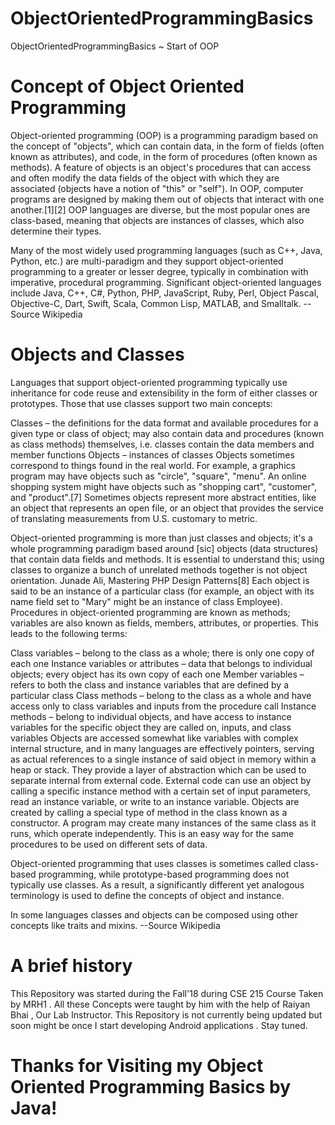 # ObjectOrientedProgrammingBasics
ObjectOrientedProgrammingBasics ~ Start of OOP 

# Concept of Object Oriented Programming 
Object-oriented programming (OOP) is a programming paradigm based on the concept of "objects", which can contain data, in the form of fields (often known as attributes), and code, in the form of procedures (often known as methods). A feature of objects is an object's procedures that can access and often modify the data fields of the object with which they are associated (objects have a notion of "this" or "self"). In OOP, computer programs are designed by making them out of objects that interact with one another.[1][2] OOP languages are diverse, but the most popular ones are class-based, meaning that objects are instances of classes, which also determine their types.

Many of the most widely used programming languages (such as C++, Java, Python, etc.) are multi-paradigm and they support object-oriented programming to a greater or lesser degree, typically in combination with imperative, procedural programming. Significant object-oriented languages include Java, C++, C#, Python, PHP, JavaScript, Ruby, Perl, Object Pascal, Objective-C, Dart, Swift, Scala, Common Lisp, MATLAB, and Smalltalk.
--Source Wikipedia

# Objects and Classes
Languages that support object-oriented programming typically use inheritance for code reuse and extensibility in the form of either classes or prototypes. Those that use classes support two main concepts:

Classes – the definitions for the data format and available procedures for a given type or class of object; may also contain data and procedures (known as class methods) themselves, i.e. classes contain the data members and member functions
Objects – instances of classes
Objects sometimes correspond to things found in the real world. For example, a graphics program may have objects such as "circle", "square", "menu". An online shopping system might have objects such as "shopping cart", "customer", and "product".[7] Sometimes objects represent more abstract entities, like an object that represents an open file, or an object that provides the service of translating measurements from U.S. customary to metric.

Object-oriented programming is more than just classes and objects; it's a whole programming paradigm based around [sic] objects (data structures) that contain data fields and methods. It is essential to understand this; using classes to organize a bunch of unrelated methods together is not object orientation.
Junade Ali, Mastering PHP Design Patterns[8]
Each object is said to be an instance of a particular class (for example, an object with its name field set to "Mary" might be an instance of class Employee). Procedures in object-oriented programming are known as methods; variables are also known as fields, members, attributes, or properties. This leads to the following terms:

Class variables – belong to the class as a whole; there is only one copy of each one
Instance variables or attributes – data that belongs to individual objects; every object has its own copy of each one
Member variables – refers to both the class and instance variables that are defined by a particular class
Class methods – belong to the class as a whole and have access only to class variables and inputs from the procedure call
Instance methods – belong to individual objects, and have access to instance variables for the specific object they are called on, inputs, and class variables
Objects are accessed somewhat like variables with complex internal structure, and in many languages are effectively pointers, serving as actual references to a single instance of said object in memory within a heap or stack. They provide a layer of abstraction which can be used to separate internal from external code. External code can use an object by calling a specific instance method with a certain set of input parameters, read an instance variable, or write to an instance variable. Objects are created by calling a special type of method in the class known as a constructor. A program may create many instances of the same class as it runs, which operate independently. This is an easy way for the same procedures to be used on different sets of data.

Object-oriented programming that uses classes is sometimes called class-based programming, while prototype-based programming does not typically use classes. As a result, a significantly different yet analogous terminology is used to define the concepts of object and instance.

In some languages classes and objects can be composed using other concepts like traits and mixins.
--Source Wikipedia


# A brief history
This Repository was started during the Fall'18 during CSE 215 Course Taken by MRH1 . All these Concepts were taught by him with the help of Raiyan Bhai , Our Lab Instructor.
This Repository is not currently being updated but soon might be once I start developing Android applications . Stay tuned.
# Thanks for Visiting my Object Oriented Programming Basics by Java!


